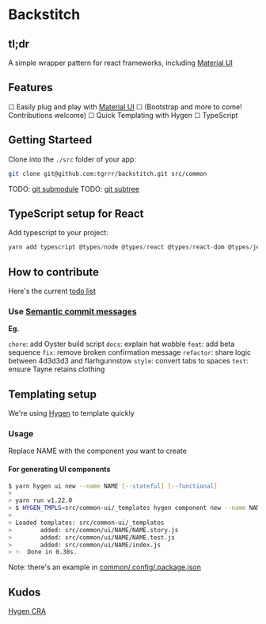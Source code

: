 # Backstitch

## tl;dr

A simple wrapper pattern for react frameworks, including [Material UI]

## Features

☐ Easily plug and play with [Material UI]
☐ (Bootstrap and more to come! Contributions welcome)
☐ Quick Templating with Hygen
☐ TypeScript

## Getting Starteed

Clone into the `./src` folder of your app:

```zsh
git clone git@github.com:tgrrr/backstitch.git src/common
```

TODO: [git submodule](https://git-scm.com/book/en/v2/Git-Tools-Submodules)
TODO: [git subtree](https://www.atlassian.com/git/tutorials/git-subtree)

## TypeScript setup for React

Add typescript to your project:

```ts
yarn add typescript @types/node @types/react @types/react-dom @types/jest
```

## How to contribute

Here's the current [todo list](./src/common/TODO.common-ui.todo)

### Use [Semantic commit messages]

**Eg.**

`chore`: add Oyster build script
`docs`: explain hat wobble
`feat`: add beta sequence
`fix`: remove broken confirmation message
`refactor`: share logic between 4d3d3d3 and flarhgunnstow
`style`: convert tabs to spaces
`test`: ensure Tayne retains clothing

## Templating setup

We're using [Hygen](https://www.hygen.io/quick-start) to template quickly

### Usage

Replace NAME with the component you want to create

#### For generating UI components

```zsh
$ yarn hygen ui new --name NAME [--stateful] [--functional]
>
> yarn run v1.22.0
> $ HYGEN_TMPLS=src/common-ui/_templates hygen component new --name NAME > --functional
>
> Loaded templates: src/common-ui/_templates
>        added: src/common/ui/NAME/NAME.story.js
>        added: src/common/ui/NAME/NAME.test.js
>        added: src/common/ui/NAME/index.js
> ✨  Done in 0.38s.
```

Note: there's an example in [common/.config/.package.json](./common/.config/.package.json)

## Kudos

[Hygen CRA](https://github.com/jondot/hygen-CRA)

[Material UI]: https://material-ui.com/
[Semantic commit messages]: https://seesparkbox.com/foundry/semantic_commit_messages
